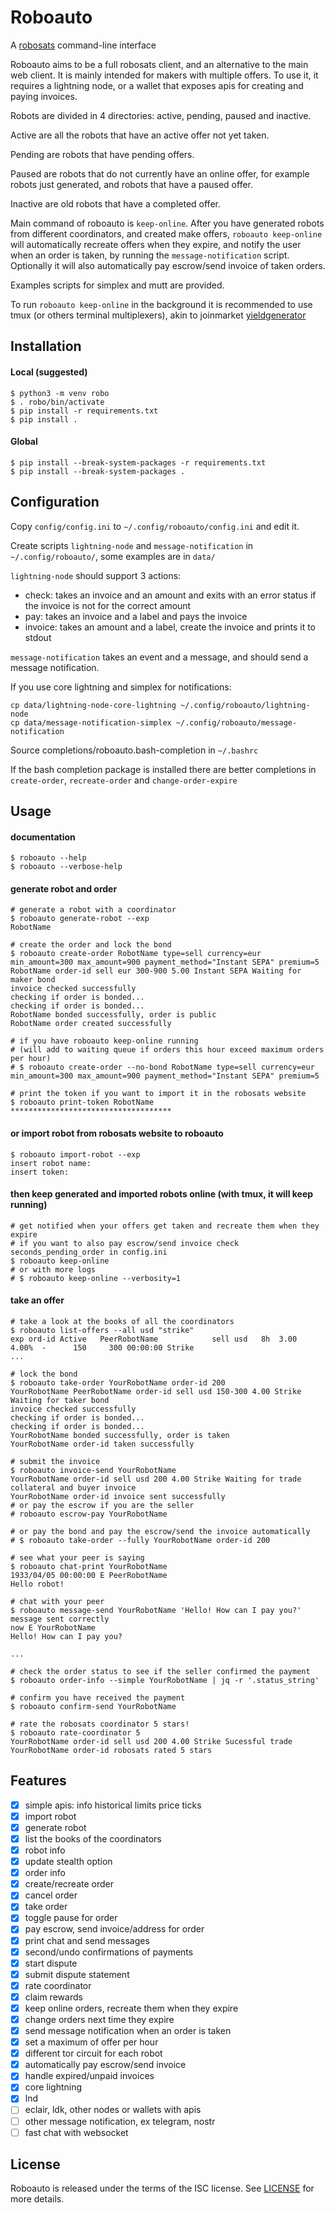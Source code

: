 # Roboauto

A [robosats](https://github.com/RoboSats/robosats) command-line interface

Roboauto aims to be a full robosats client, and an alternative to the main
web client. It is mainly intended for makers with multiple offers. To
use it, it requires a lightning node, or a wallet that exposes apis for
creating and paying invoices.

Robots are divided in 4 directories: active, pending, paused and inactive.

Active are all the robots that have an active offer not yet taken.

Pending are robots that have pending offers.

Paused are robots that do not currently have an online offer, for example
robots just generated, and robots that have a paused offer.

Inactive are old robots that have a completed offer.

Main command of roboauto is `keep-online`. After you have generated
robots from different coordinators, and created make offers, `roboauto
keep-online` will automatically recreate offers when they expire, and
notify the user when an order is taken, by running the `message-notification`
script. Optionally it will also automatically pay escrow/send invoice of
taken orders.

Examples scripts for simplex and mutt are provided.

To run `roboauto keep-online` in the background it is recommended to
use tmux (or others terminal multiplexers), akin to joinmarket
[yieldgenerator](https://github.com/JoinMarket-Org/joinmarket-clientserver/blob/master/docs/YIELDGENERATOR.md#how-to-run-yield-generator-in-background)

## Installation

#### Local (suggested)
```
$ python3 -m venv robo
$ . robo/bin/activate
$ pip install -r requirements.txt
$ pip install .
```

#### Global
```
$ pip install --break-system-packages -r requirements.txt
$ pip install --break-system-packages .
```

## Configuration

Copy `config/config.ini` to `~/.config/roboauto/config.ini` and edit it.

Create scripts `lightning-node` and `message-notification` in
`~/.config/roboauto/`, some examples are in `data/`

`lightning-node` should support 3 actions:
* check: takes an invoice and an amount and exits with an error status
  if the invoice is not for the correct amount
* pay: takes an invoice and a label and pays the invoice
* invoice: takes an amount and a label, create the invoice and prints it
  to stdout

`message-notification` takes an event and a message, and should send a
message notification.

If you use core lightning and simplex for notifications:
```
cp data/lightning-node-core-lightning ~/.config/roboauto/lightning-node
cp data/message-notification-simplex ~/.config/roboauto/message-notification
```

Source completions/roboauto.bash-completion in `~/.bashrc`

If the bash completion package is installed there are better completions in
`create-order`, `recreate-order` and `change-order-expire`

## Usage

#### documentation
```
$ roboauto --help
$ roboauto --verbose-help
```

#### generate robot and order
```
# generate a robot with a coordinator
$ roboauto generate-robot --exp
RobotName

# create the order and lock the bond
$ roboauto create-order RobotName type=sell currency=eur min_amount=300 max_amount=900 payment_method="Instant SEPA" premium=5
RobotName order-id sell eur 300-900 5.00 Instant SEPA Waiting for maker bond
invoice checked successfully
checking if order is bonded...
checking if order is bonded...
RobotName bonded successfully, order is public
RobotName order created successfully

# if you have roboauto keep-online running
# (will add to waiting queue if orders this hour exceed maximum orders per hour)
# $ roboauto create-order --no-bond RobotName type=sell currency=eur min_amount=300 max_amount=900 payment_method="Instant SEPA" premium=5

# print the token if you want to import it in the robosats website
$ roboauto print-token RobotName
************************************
```

#### or import robot from robosats website to roboauto
```
$ roboauto import-robot --exp
insert robot name:
insert token:
```

#### then keep generated and imported robots online (with tmux, it will keep running)
```
# get notified when your offers get taken and recreate them when they expire
# if you want to also pay escrow/send invoice check seconds_pending_order in config.ini
$ roboauto keep-online
# or with more logs
# $ roboauto keep-online --verbosity=1
```

#### take an offer
```
# take a look at the books of all the coordinators
$ roboauto list-offers --all usd "strike"
exp ord-id Active   PeerRobotName            sell usd   8h  3.00   4.00%  -      150     300 00:00:00 Strike
...

# lock the bond
$ roboauto take-order YourRobotName order-id 200
YourRobotName PeerRobotName order-id sell usd 150-300 4.00 Strike Waiting for taker bond
invoice checked successfully
checking if order is bonded...
checking if order is bonded...
YourRobotName bonded successfully, order is taken
YourRobotName order-id taken successfully

# submit the invoice
$ roboauto invoice-send YourRobotName
YourRobotName order-id sell usd 200 4.00 Strike Waiting for trade collateral and buyer invoice
YourRobotName order-id invoice sent successfully
# or pay the escrow if you are the seller
# roboauto escrow-pay YourRobotName

# or pay the bond and pay the escrow/send the invoice automatically
# $ roboauto take-order --fully YourRobotName order-id 200

# see what your peer is saying
$ roboauto chat-print YourRobotName
1933/04/05 00:00:00 E PeerRobotName
Hello robot!

# chat with your peer
$ roboauto message-send YourRobotName 'Hello! How can I pay you?'
message sent correctly
now E YourRobotName
Hello! How can I pay you?

...

# check the order status to see if the seller confirmed the payment
$ roboauto order-info --simple YourRobotName | jq -r '.status_string'

# confirm you have received the payment
$ roboauto confirm-send YourRobotName

# rate the robosats coordinator 5 stars!
$ roboauto rate-coordinator 5
YourRobotName order-id sell usd 200 4.00 Strike Sucessful trade
YourRobotName order-id robosats rated 5 stars
```

## Features

- [X] simple apis: info historical limits price ticks
- [X] import robot
- [X] generate robot
- [X] list the books of the coordinators
- [X] robot info
- [X] update stealth option
- [X] order info
- [X] create/recreate order
- [X] cancel order
- [X] take order
- [X] toggle pause for order
- [X] pay escrow, send invoice/address for order
- [X] print chat and send messages
- [X] second/undo confirmations of payments
- [X] start dispute
- [X] submit dispute statement
- [X] rate coordinator
- [X] claim rewards
- [X] keep online orders, recreate them when they expire
- [X] change orders next time they expire
- [X] send message notification when an order is taken
- [X] set a maximum of offer per hour
- [X] different tor circuit for each robot
- [X] automatically pay escrow/send invoice
- [X] handle expired/unpaid invoices
- [X] core lightning
- [X] lnd
- [ ] eclair, ldk, other nodes or wallets with apis
- [ ] other message notification, ex telegram, nostr
- [ ] fast chat with websocket

## License

Roboauto is released under the terms of the ISC license.
See [LICENSE](LICENSE) for more details.
